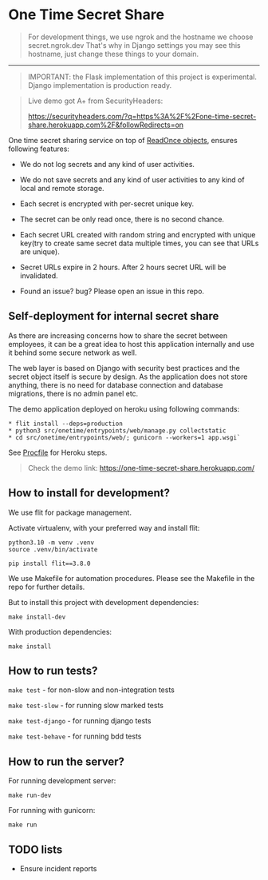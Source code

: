 # One Time Secret Share

> For development things, we use ngrok and the hostname we choose secret.ngrok.dev
> That's why in Django settings you may see this hostname, just change these things to your domain.

--------

> IMPORTANT: the Flask implementation of this project is experimental.
> Django implementation is production ready.

> Live demo got A+ from SecurityHeaders:
> 
> https://securityheaders.com/?q=https%3A%2F%2Fone-time-secret-share.herokuapp.com%2F&followRedirects=on

One time secret sharing service on top of [ReadOnce objects](https://github.com/ShahriyarR/py-read-once), ensures following features:

* We do not log secrets and any kind of user activities.

* We do not save secrets and any kind of user activities to any kind of local and remote storage.

* Each secret is encrypted with per-secret unique key.

* The secret can be only read once, there is no second chance.

* Each secret URL created with random string and encrypted with unique key(try to create same secret data multiple times, you can see that URLs are unique).

* Secret URLs expire in 2 hours. After 2 hours secret URL will be invalidated.

* Found an issue? bug? Please open an issue in this repo.

## Self-deployment for internal secret share

As there are increasing concerns how to share the secret between employees, 
it can be a great idea to host this application internally and use it behind some secure network as well.

The web layer is based on Django with security best practices and the secret object itself is secure by design.
As the application does not store anything, there is no need for database connection and database migrations, there is no admin panel etc.

The demo application deployed on heroku using following commands:

```
* flit install --deps=production
* python3 src/onetime/entrypoints/web/manage.py collectstatic
* cd src/onetime/entrypoints/web/; gunicorn --workers=1 app.wsgi`
```

See [Procfile](./Procfile) for Heroku steps.

> Check the demo link: https://one-time-secret-share.herokuapp.com/

## How to install for development?

We use flit for package management.

Activate virtualenv, with your preferred way and install flit:

```
python3.10 -m venv .venv
source .venv/bin/activate

pip install flit==3.8.0
```

We use Makefile for automation procedures. Please see the Makefile in the repo for further details.

But to install this project with development dependencies:

`make install-dev`

With production dependencies:

`make install`

## How to run tests?

`make test` - for non-slow and non-integration tests

`make test-slow` - for running slow marked tests

`make test-django` - for running django tests

`make test-behave` - for running bdd tests

## How to run the server?

For running development server:

`make run-dev`

For running with gunicorn:

`make run`

## TODO lists

* Ensure incident reports
